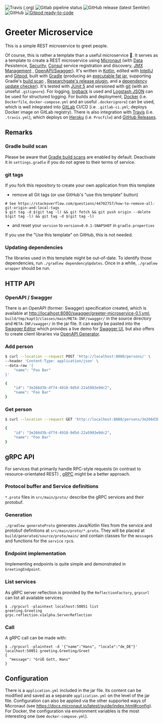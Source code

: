 <!--- some badges to display on the GitHub page -->

![Travis (.org)](https://img.shields.io/travis/debuglevel/greeting-microservice?label=Travis%20build)
![Gitlab pipeline status](https://img.shields.io/gitlab/pipeline/debuglevel/greeting-microservice?label=GitLab%20build)
![GitHub release (latest SemVer)](https://img.shields.io/github/v/release/debuglevel/greeting-microservice?sort=semver)
![GitHub](https://img.shields.io/github/license/debuglevel/greeting-microservice)
[![Gitpod ready-to-code](https://img.shields.io/badge/Gitpod-ready--to--code-blue?logo=gitpod)](https://gitpod.io/#https://github.com/debuglevel/greeting-microservice)

# Greeter Microservice

This is a simple REST microservice to greet people.

Of course, this is rather a template than a useful microservice 🙂. It serves as a template to create a REST
microservice using [Micronaut](https://micronaut.io) (with [Data](https://github.com/micronaut-projects/micronaut-data)
Pesistence, [Security](https://github.com/micronaut-projects/micronaut-security), [Consul](https://www.consul.io/)
service registration and discovery, [JMX Management](https://github.com/micronaut-projects/micronaut-jmx)
, [OpenAPI/Swagger](https://github.com/micronaut-projects/micronaut-openapi)). It's written
in [Kotlin](https://kotlinlang.org/), edited with [IntelliJ](https://www.jetbrains.com/idea/)
and [Gitpod](https://gitpod.io/), built with [Gradle](https://gradle.org/) (producing
an [executable fat jar](https://github.com/johnrengelman/shadow), supporting
Gradle's [build scan](https://guides.gradle.org/creating-build-scans/)
, [Researchgate's release plugin](https://github.com/researchgate/gradle-release), and
a [dependency update checker](https://github.com/ben-manes/gradle-versions-plugin)). It's tested
with [JUnit 5](https://junit.org/junit5/) and versioned with [git](https://git-scm.com/) (with an unseful `.gitignore`).
For logging, [logback](http://logback.qos.ch/) is used
and [Logstash JSON](https://github.com/logstash/logstash-logback-encoder) can be used for structured logging. For builds
and deployment, [Docker](https://www.docker.com) (i.e. `Dockerfile`, `docker-compose.yml` and an useful `.dockerignore`)
can be used, which is well integrated into [GitLab](https://gitlab.com/) CI/CD (i.e. `.gitlab-ci.yml`; deploys Docker
image on GitLab registry). There is also integration with [Travis](https://travis-ci.org/) (i.e. `.travis.yml`), which
deploys on [Heroku](https://www.heroku.com/) (i.e. `Procfile`)
and [GitHub Releases](https://help.github.com/en/github/administering-a-repository/about-releases).

## Remarks

### Gradle build scan

Please be aware that [Gradle build scans](https://scans.gradle.com/) are enabled by default. Deactivate it
in `settings.gradle` if you do not agree to their terms of service.

### git tags

If you fork this repository to create your own application from this template

- remove all Git tags (or use GitHub's "use this template" button)

```
# See https://stackoverflow.com/questions/44702757/how-to-remove-all-git-origin-and-local-tags
$ git tag -d $(git tag -l) && git fetch && git push origin --delete $(git tag -l) && git tag -d $(git tag -l)
```

- and reset your `version` to `version=0.0.1-SNAPSHOT` in `gradle.properties`

If you use the "Use this template" on GitHub, this is not needed.

### Updating dependencies

The libraries used in this template might be out-of-date. To identify those dependencies,
run `./gradlew dependencyUpdates`. Once in a while, `./gradlew wrapper` should be run.

## HTTP API

### OpenAPI / Swagger

There is an OpenAPI (former: Swagger) specification created, which is available
at <http://localhost:8080/swagger/greeter-microservice-0.1.yml>, `build/tmp/kapt3/classes/main/META-INF/swagger/` in the
source directory and `META-INF/swagger/` in the jar file. It can easily be pasted into
the [Swagger Editor](https://editor.swagger.io) which provides a live demo
for [Swagger UI](https://swagger.io/tools/swagger-ui/), but also offers to create client libraries
via [OpenAPI Generator](https://openapi-generator.tech).

### Add person

```bash
$ curl --location --request POST 'http://localhost:8080/persons/' \
--header 'Content-Type: application/json' \
--data-raw '{
    "name": "Foo Bar"
}'

{
    "id": "3e266d3b-df74-4918-9d5d-22a5983e9dc2",
    "name": "Foo Bar"
}
```

### Get person

```bash
$ curl --location --request GET 'http://localhost:8080/persons/3e266d3b-df74-4918-9d5d-22a5983e9dc2'

{
    "id": "3e266d3b-df74-4918-9d5d-22a5983e9dc2",
    "name": "Foo Bar"
}
```

## gRPC API

For services that primarily handle RPC-style requests (in contrast to resource-orientated REST)
, [gRPC](https://grpc.io/) might be a better approach.

### Protocol buffer and Service definitions

`*.proto` files in `src/main/proto/` describe the gRPC services and their protobuf.

### Generation

`./gradlew generateProto` generates Java/Kotlin files from the service and protobuf definitions
at `src/main/proto/*.proto`. They will be placed at `build/generated/source/proto/main/` and contain classes for
the `message`s and functions for the `service` `rpc`s.

### Endpoint implementation

Implementing endpoints is quite simple and demonstrated in `GreetingEndpoint`.

### List services

As gRPC server reflection is provided by the `ReflectionFactory`, `grpcurl` can list all available services:

```
$ ./grpcurl -plaintext localhost:50051 list
greeting.Greeting
grpc.reflection.v1alpha.ServerReflection
```

### Call

A gRPC call can be made with:

```
$ ./grpcurl -plaintext -d '{"name":"Hans", "locale":"de_DE"}' localhost:50051 greeting.Greeting/Greet
{
  "message": "Grüß Gott, Hans"
}
```

## Configuration

There is a `application.yml` included in the jar file. Its content can be modified and saved as a
separate `application.yml` on the level of the jar file. Configuration can also be applied via the other supported ways
of Micronaut (see <https://docs.micronaut.io/latest/guide/index.html#config>). For Docker, the configuration via
environment variables is the most interesting one (see `docker-compose.yml`).
